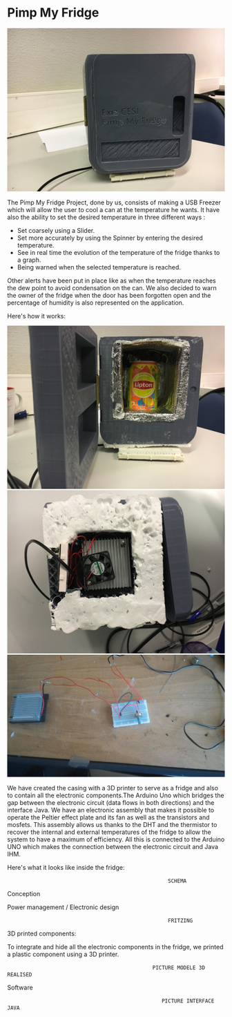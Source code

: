 # Pimp My Fridge


![3D prints](https://github.com/BAnais/Freezer_Project/blob/master/IMG_4134.JPG)


The Pimp My Fridge Project, done by us, consists of making a USB Freezer which will allow the user to cool a can at the temperature he wants. It have also the ability to set the desired temperature in three different ways :

-	Set coarsely using a Slider.
-	Set more accurately by using the Spinner by entering the desired temperature.
-	See in real time the evolution of the temperature of the fridge thanks to a graph.
-	Being warned when the selected temperature is reached.

Other alerts have been put in place like as when the temperature reaches the dew point to avoid condensation on the can.
We also decided to warn the owner of the fridge when the door has been forgotten open and the percentage of humidity is also represented on the application.

Here's how it works:

![3D prints](https://github.com/BAnais/Freezer_Project/blob/master/IMG_4136.JPG)
![3D prints](https://github.com/BAnais/Freezer_Project/blob/master/IMG_4137.JPG)
![3D prints](https://github.com/BAnais/Freezer_Project/blob/master/22851197_527796014232588_625399516_o.jpg)

We have created the casing with a 3D printer to serve as a fridge and also to contain all the electronic components.The Arduino Uno which bridges the gap between the electronic circuit (data flows in both directions) and the interface Java. We have an electronic assembly that makes it possible to operate the Peltier effect plate and its fan as well as the transistors and mosfets. This assembly allows us thanks to the DHT and the thermistor to recover the internal and external temperatures of the fridge to allow the system to have a maximum of efficiency.
All this is connected to the Arduino UNO which makes the connection between the electronic circuit and Java IHM.

Here's what it looks like inside the fridge:





                                                        SCHEMA 



Conception

Power management / Electronic design





                                                        FRITZING






3D printed components:

To integrate and hide all the electronic components in the fridge, we printed a plastic component using a 3D printer.



                                                   PICTURE MODELE 3D REALISED



Software


                                                      PICTURE INTERFACE JAVA















